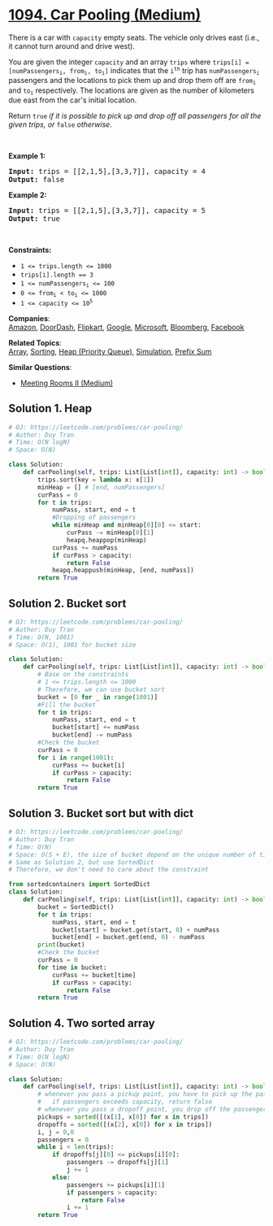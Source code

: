 # [1094. Car Pooling (Medium)](https://leetcode.com/problems/car-pooling/)

<p>There is a car with <code>capacity</code> empty seats. The vehicle only drives east (i.e., it cannot turn around and drive west).</p>

<p>You are given the integer <code>capacity</code> and an array <code>trips</code> where <code>trips[i] = [numPassengers<sub>i</sub>, from<sub>i</sub>, to<sub>i</sub>]</code> indicates that the <code>i<sup>th</sup></code> trip has <code>numPassengers<sub>i</sub></code> passengers and the locations to pick them up and drop them off are <code>from<sub>i</sub></code> and <code>to<sub>i</sub></code> respectively. The locations are given as the number of kilometers due east from the car's initial location.</p>

<p>Return <code>true</code><em> if it is possible to pick up and drop off all passengers for all the given trips, or </em><code>false</code><em> otherwise</em>.</p>

<p>&nbsp;</p>
<p><strong>Example 1:</strong></p>

<pre><strong>Input:</strong> trips = [[2,1,5],[3,3,7]], capacity = 4
<strong>Output:</strong> false
</pre>

<p><strong>Example 2:</strong></p>

<pre><strong>Input:</strong> trips = [[2,1,5],[3,3,7]], capacity = 5
<strong>Output:</strong> true
</pre>

<p>&nbsp;</p>
<p><strong>Constraints:</strong></p>

<ul>
	<li><code>1 &lt;= trips.length &lt;= 1000</code></li>
	<li><code>trips[i].length == 3</code></li>
	<li><code>1 &lt;= numPassengers<sub>i</sub> &lt;= 100</code></li>
	<li><code>0 &lt;= from<sub>i</sub> &lt; to<sub>i</sub> &lt;= 1000</code></li>
	<li><code>1 &lt;= capacity &lt;= 10<sup>5</sup></code></li>
</ul>

**Companies**:  
[Amazon](https://leetcode.com/company/amazon), [DoorDash](https://leetcode.com/company/doordash), [Flipkart](https://leetcode.com/company/flipkart), [Google](https://leetcode.com/company/google), [Microsoft](https://leetcode.com/company/microsoft), [Bloomberg](https://leetcode.com/company/bloomberg), [Facebook](https://leetcode.com/company/facebook)

**Related Topics**:  
[Array](https://leetcode.com/tag/array/), [Sorting](https://leetcode.com/tag/sorting/), [Heap (Priority Queue)](https://leetcode.com/tag/heap-priority-queue/), [Simulation](https://leetcode.com/tag/simulation/), [Prefix Sum](https://leetcode.com/tag/prefix-sum/)

**Similar Questions**:

- [Meeting Rooms II (Medium)](https://leetcode.com/problems/meeting-rooms-ii/)

## Solution 1. Heap

```py
# OJ: https://leetcode.com/problems/car-pooling/
# Author: Duy Tran
# Time: O(N logN)
# Space: O(N)

class Solution:
    def carPooling(self, trips: List[List[int]], capacity: int) -> bool:
        trips.sort(key = lambda x: x[1])
        minHeap = [] # [end, numPassengers]
        curPass = 0
        for t in trips:
            numPass, start, end = t
            #Dropping of passengers
            while minHeap and minHeap[0][0] <= start:
                curPass -= minHeap[0][1]
                heapq.heappop(minHeap)
            curPass += numPass
            if curPass > capacity:
                return False
            heapq.heappush(minHeap, [end, numPass])
        return True

```

## Solution 2. Bucket sort

```py
# OJ: https://leetcode.com/problems/car-pooling/
# Author: Duy Tran
# Time: O(N, 1001)
# Space: O(1), 1001 for bucket size

class Solution:
    def carPooling(self, trips: List[List[int]], capacity: int) -> bool:
        # Base on the constraints
        # 1 <= trips.length <= 1000
        # Therefore, we can use bucket sort
        bucket = [0 for _ in range(1001)]
        #Fill the bucket
        for t in trips:
            numPass, start, end = t
            bucket[start] += numPass
            bucket[end] -= numPass
        #Check the bucket
        curPass = 0
        for i in range(1001):
            curPass += bucket[i]
            if curPass > capacity:
                return False
        return True
```

## Solution 3. Bucket sort but with dict

```py
# OJ: https://leetcode.com/problems/car-pooling/
# Author: Duy Tran
# Time: O(N)
# Space: O(S + E), the size of bucket depend on the unique number of time
# Same as Solution 2, but use SortedDict
# Therefore, we don't need to care about the constraint

from sortedcontainers import SortedDict
class Solution:
    def carPooling(self, trips: List[List[int]], capacity: int) -> bool:
        bucket = SortedDict()
        for t in trips:
            numPass, start, end = t
            bucket[start] = bucket.get(start, 0) + numPass
            bucket[end] = bucket.get(end, 0) - numPass
        print(bucket)
        #Check the bucket
        curPass = 0
        for time in bucket:
            curPass += bucket[time]
            if curPass > capacity:
                return False
        return True
```

## Solution 4. Two sorted array

```py
# OJ: https://leetcode.com/problems/car-pooling/
# Author: Duy Tran
# Time: O(N logN)
# Space: O(N)

class Solution:
    def carPooling(self, trips: List[List[int]], capacity: int) -> bool:
        # whenever you pass a pickup point, you have to pick up the passengers
        #   if passengers exceeds capacity, return false
        # whenever you pass a dropoff point, you drop off the passengers
        pickups = sorted([(x[1], x[0]) for x in trips])
        dropoffs = sorted([(x[2], x[0]) for x in trips])
        i, j = 0,0
        passengers = 0
        while i < len(trips):
            if dropoffs[j][0] <= pickups[i][0]:
                passengers -= dropoffs[j][1]
                j += 1
            else:
                passengers += pickups[i][1]
                if passengers > capacity:
                    return False
                i += 1
        return True
```
